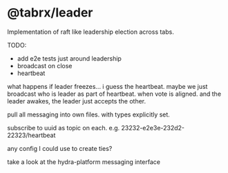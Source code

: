 # @tabrx/leader

Implementation of raft like leadership election across tabs. 

TODO:

- add e2e tests just around leadership
- broadcast on close
- heartbeat 

what happens if leader freezes... 
i guess the heartbeat. 
maybe we just broadcast who is leader as part of heartbeat. 
when vote is aligned. and the leader awakes, the leader just accepts the other. 

pull all messaging into own files. with types explicitly set. 

subscribe to uuid as topic on each. 
e.g. 23232-e2e3e-232d2-22323/heartbeat 

any config I could use to create ties?

take a look at the hydra-platform messaging interface
